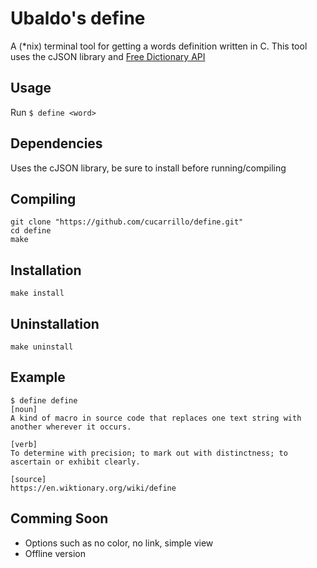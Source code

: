 # Ubaldo's define
A (*nix) terminal tool for getting a words definition written in C. This tool uses the cJSON library and [Free Dictionary API](https://github.com/meetDeveloper/freeDictionaryAPI)

## Usage
Run `$ define <word>`

## Dependencies
Uses the cJSON library, be sure to install before running/compiling

## Compiling 
```
git clone "https://github.com/cucarrillo/define.git"
cd define
make
```

## Installation
```
make install
```

## Uninstallation
```
make uninstall
```

## Example
```
$ define define
[noun]
A kind of macro in source code that replaces one text string with another wherever it occurs.

[verb]
To determine with precision; to mark out with distinctness; to ascertain or exhibit clearly.

[source]
https://en.wiktionary.org/wiki/define
```

## Comming Soon
- Options such as no color, no link, simple view
- Offline version
